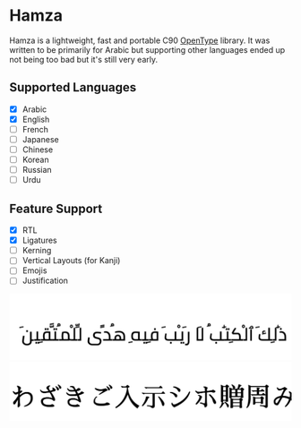 # Hamza
Hamza is a lightweight, fast and portable C90 [OpenType](https://docs.microsoft.com/en-us/typography/opentype/spec) library.
It was written to be primarily for Arabic but supporting other languages ended up not being too bad but it's still very early.

## Supported Languages
- [x] Arabic
- [x] English
- [ ] French
- [ ] Japanese
- [ ] Chinese
- [ ] Korean
- [ ] Russian
- [ ] Urdu

## Feature Support
- [x] RTL
- [x] Ligatures
- [ ] Kerning
- [ ] Vertical Layouts (for Kanji)
- [ ] Emojis
- [ ] Justification

![](data/images/arabic.png)
![](data/images/japanese.png)
